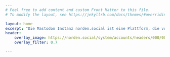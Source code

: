 ```yaml
---
# Feel free to add content and custom Front Matter to this file.
# To modify the layout, see https://jekyllrb.com/docs/themes/#overriding-theme-defaults

layout: home
excerpt: "Die Mastodon Instanz norden.social ist eine Plattform, die vom Verein norden.social e.V. betrieben wird. Unser Ziel ist es, einen sicheren und inklusivem Ort im Netz zu schaffen, an dem sich Menschen treffen und miteinander verbinden können."
header:
    overlay_image: https://norden.social/system/accounts/headers/000/008/749/original/61e9c47c80772529.jpeg
    overlay_filter: 0.7

---
```

